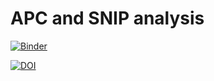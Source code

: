 # APC and SNIP analysis

[![Binder](https://mybinder.org/badge_logo.svg)](https://mybinder.org/v2/gh/OldCats/APC-and-SNIP-analysis/master)

[![DOI](https://zenodo.org/badge/536109506.svg)](https://zenodo.org/badge/latestdoi/536109506)
